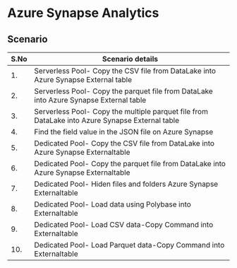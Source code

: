 # Azure Synapse Analytics 

## Scenario

| S.No | Scenario details  |
| ---- | ---------------- |
| 1.   | Serverless Pool- Copy the CSV file from DataLake into Azure Synapse External table|
| 2.   | Serverless Pool- Copy the parquet file from DataLake into Azure Synapse External table|
| 3.   | Serverless Pool- Copy the multiple parquet file from DataLake into Azure Synapse External table|
| 4.   | Find the field value in the JSON file on Azure Synapse|
| 5.   | Dedicated Pool- Copy the CSV file from DataLake into Azure Synapse Externaltable|
| 6.   | Dedicated Pool- Copy the parquet file from DataLake into Azure Synapse Externaltable|
| 7.   | Dedicated Pool- Hiden files and folders Azure Synapse Externaltable|
| 8.   | Dedicated Pool- Load data using Polybase into Externaltable|
| 9.   | Dedicated Pool- Load CSV data-Copy Command into Externaltable|
| 10.  | Dedicated Pool- Load Parquet data-Copy Command into Externaltable|
